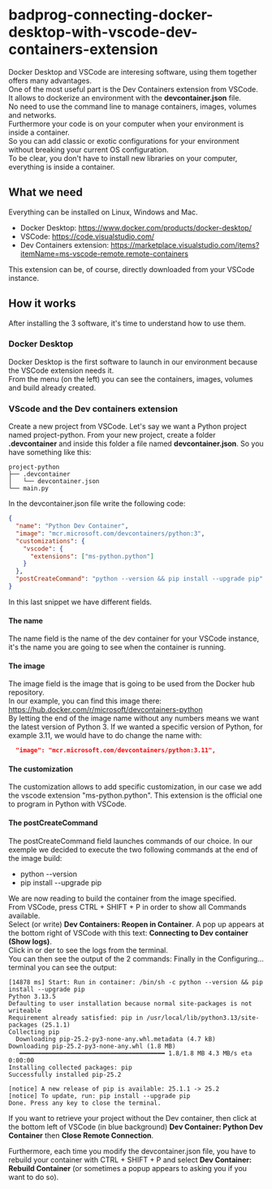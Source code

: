 # badprog-connecting-docker-desktop-with-vscode-dev-containers-extension

Docker Desktop and VSCode are interesing software, using them together offers many advantages.  
One of the most useful part is the Dev Containers extension from VSCode.  
It allows to dockerize an environment with the **devcontainer.json** file.  
No need to use the command line to manage containers, images, volumes and networks.  
Furthermore your code is on your computer when your environment is inside a container.  
So you can add classic or exotic configurations for your environment without breaking your current OS configuration.  
To be clear, you don't have to install new libraries on your computer, everything is inside a container.  

## What we need

Everything can be installed on Linux, Windows and Mac.

* Docker Desktop: https://www.docker.com/products/docker-desktop/
* VSCode: https://code.visualstudio.com/
* Dev Containers extension: https://marketplace.visualstudio.com/items?itemName=ms-vscode-remote.remote-containers

This extension can be, of course, directly downloaded from your VSCode instance.

## How it works

After installing the 3 software, it's time to understand how to use them.

### Docker Desktop
Docker Desktop is the first software to launch in our environment because the VSCode extension needs it.  
From the menu (on the left) you can see the containers, images, volumes and build already created.


### VScode and the Dev containers extension

Create a new project from VSCode.
Let's say we want a Python project named project-python.
From your new project, create a folder **.devcontainer** and inside this folder a file named **devcontainer.json**.
So you have something like this:

```
project-python
├── .devcontainer
│   └── devcontainer.json
└── main.py
```

In the devcontainer.json file write the following code:

``` json
{
  "name": "Python Dev Container",
  "image": "mcr.microsoft.com/devcontainers/python:3",
  "customizations": {
    "vscode": {
      "extensions": ["ms-python.python"]
    }
  },
  "postCreateCommand": "python --version && pip install --upgrade pip"
}
```

In this last snippet we have different fields.  

#### The name
The name field is the name of the dev container for your VSCode instance, it's the name you are going to see when the container is running.  

#### The image
The image field is the image that is going to be used from the Docker hub repository.  
In our example, you can find this image there: https://hub.docker.com/r/microsoft/devcontainers-python  
By letting the end of the image name without any numbers means we want the latest version of Python 3. 
If we wanted a specific version of Python, for example 3.11, we would have to do change the name with: 

``` json
  "image": "mcr.microsoft.com/devcontainers/python:3.11",
```

#### The customization
The customization allows to add specific customization, in our case we add the vscode extension "ms-python.python".
This extension is the official one to program in Python with VSCode.

#### The postCreateCommand
The postCreateCommand field launches commands of our choice.
In our exemple we decided to execute the two following commands at the end of the image build:

* python --version
* pip install --upgrade pip


We are now reading to build the container from the image specified.  
From VSCode, press CTRL + SHIFT + P in order to show all Commands available.  
Select (or write) **Dev Containers: Reopen in Container**. 
A pop up appears at the bottom right of VSCode with this text: **Connecting to Dev container (Show logs)**.  
Click in or der to see the logs from the terminal.  
You can then see the output of the 2 commands:
Finally in the Configuring... terminal you can see the output:

```
[14878 ms] Start: Run in container: /bin/sh -c python --version && pip install --upgrade pip
Python 3.13.5
Defaulting to user installation because normal site-packages is not writeable
Requirement already satisfied: pip in /usr/local/lib/python3.13/site-packages (25.1.1)
Collecting pip
  Downloading pip-25.2-py3-none-any.whl.metadata (4.7 kB)
Downloading pip-25.2-py3-none-any.whl (1.8 MB)
   ━━━━━━━━━━━━━━━━━━━━━━━━━━━━━━━━━━━━━━━━ 1.8/1.8 MB 4.3 MB/s eta 0:00:00
Installing collected packages: pip
Successfully installed pip-25.2

[notice] A new release of pip is available: 25.1.1 -> 25.2
[notice] To update, run: pip install --upgrade pip
Done. Press any key to close the terminal.
```

If you want to retrieve your project without the Dev container, then click at the bottom left of VSCode (in blue background) **Dev Container: Python Dev Container** then **Close Remote Connection**.  

Furthermore, each time you modify the devcontainer.json file, you have to rebuild your container with CTRL + SHIFT + P and select **Dev Container: Rebuild Container** (or sometimes a popup appears to asking you if you want to do so).



